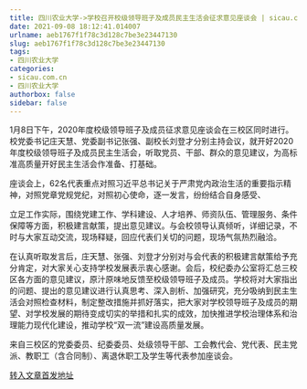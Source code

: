 ```yaml
---
title: 四川农业大学->学校召开校级领导班子及成员民主生活会征求意见座谈会 | sicau.com.cn
date: 2021-09-08 18:12:41.014007
urlname: aeb1767f1f78c3d128c7be3e23447130
slug: aeb1767f1f78c3d128c7be3e23447130
tags: 
- 四川农业大学
categories:
- sicau.com.cn
- 四川农业大学
authorbox: false
sidebar: false
---
```

1月8日下午，2020年度校级领导班子及成员征求意见座谈会在三校区同时进行。校党委书记庄天慧、党委副书记张强、副校长刘登才分别主持会议，就开好2020年度校级领导班子及成员民主生活会，听取党员、干部、群众的意见建议，为高标准高质量开好民主生活会作准备、打基础。

座谈会上，62名代表重点对照习近平总书记关于严肃党内政治生活的重要指示精神，对照党章党规党纪，对照初心使命，逐一发言，纷纷结合自身感受、
<!--more-->
立足工作实际，围绕党建工作、学科建设、人才培养、师资队伍、管理服务、条件保障等方面，积极建言献策，提出意见建议。与会校领导认真倾听，详细记录，不时与大家互动交流，现场释疑，回应代表们关切的问题，现场气氛热烈融洽。

在认真听取发言后，庄天慧、张强、刘登才分别对与会代表的积极建言献策给予充分肯定，对大家关心支持学校发展表示衷心感谢。会后，校纪委办公室将汇总三校区各方面的意见建议，原汁原味地反馈至校级领导班子及成员。学校将对大家指出的问题、提出的意见建议进行认真思考、深入剖析、加强研究，充分吸纳到民主生活会对照检查材料，制定整改措施并抓好落实，把大家对学校领导班子及成员的期望、对学校发展的期待变成切实的举措和扎实的成效，加快推进学校治理体系和治理能力现代化建设，推动学校“双一流”建设高质量发展。

来自三校区的党委委员、纪委委员、处级领导干部、工会教代会、党代表、民主党派、教职工（含合同制）、离退休职工及学生等代表参加座谈会。



[转入文章首发地址](https://news.sicau.edu.cn/info/1135/60757.htm)
